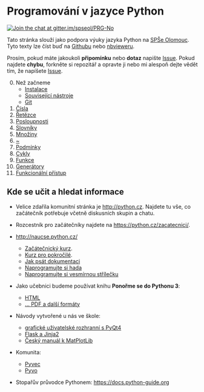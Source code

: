  Programování v jazyce Python
=================================

[![Join the chat at gitter.im/spseol/PRG-No](https://badges.gitter.im/spseol/PRG-No.svg)](https://gitter.im/spseol/PRG-No?utm_source=badge&utm_medium=badge&utm_campaign=pr-badge&utm_content=badge)

Tato stránka slouží jako podpora výuky jazyka Python na [SPŠe Olomouc][].
Tyto texty lze číst buď na 
[Githubu](https://github.com/spseol/PRG-No/blob/master/README.md)
nebo 
[nbvieweru](http://nbviewer.jupyter.org/github/spseol/PRG-NO/blob/master/README.ipynb).


Prosím, pokud máte jakoukoli **připomínku** nebo **dotaz** napište 
[Issue](https://github.com/spseol/PRG-No/issues/new).
Pokud najdete **chybu**, forkněte si repozitář a opravte ji nebo mi alespoň 
dejte vědět tím, že napíšete
[Issue](https://github.com/spseol/PRG-No/issues/new).



[SPŠe Olomouc]: http://www.spseol.cz

 0. Než začneme
    * [Instalace](instalace.md)
    * [Související nástroje](nastroje.md)
    * [Git](git.md)
 1. [Čísla](cisla.ipynb)
 2. [Řetězce](retezce.ipynb)
 2. [Posloupnosti](posloupnosti.ipynb)
 3. [Slovníky](slovniky.ipynb)
 3. [Množiny](mnoziny.ipynb)
 3. [~](.ipynb)
 3. [Podmínky](podminky.ipynb)
 3. [Cykly](cykly.ipynb)
 3. [Funkce](funkce.ipynb)
 3. [Generátory](generatory.ipynb)
 3. [Funkcionální přístup](funkcional.ipynb)



Kde se učit a hledat informace
----------------------------

 * Velice zdařila komunitní stránka je <http://python.cz>. Najdete tu vše, co 
   začátečník potřebuje včetně diskusních skupin a chatu.
 
 * Rozcestník pro začátečníky najdete na <https://python.cz/zacatecnici/>.

 * <http://naucse.python.cz/>
    * [Začátečnický kurz](http://naucse.python.cz/course/pyladies/).
    * [Kurz pro pokročilé](http://naucse.python.cz/course/mi-pyt/).
    * [Jak psát dokumentaci](https://naucse.python.cz/lessons/intro/docs/)
    * [Naprogramujte si hada](https://naucse.python.cz/2018/snake-brno-codeweek/)
    * [Naprogramujte si vesmírnou střílečku](https://naucse.python.cz/2018/installfest/)

 * Jako učebnici budeme používat knihu **Ponořme se do Pythonu 3**:
     - [HTML](http://diveintopython3.py.cz/index.html)
     - [... PDF a další formáty](https://knihy.nic.cz/#Python3)

 * Návody vytvořené u nás ve škole:
    - [grafické uživatelské rozhranní s PyQt4](http://spseol.github.io/PyQt4Doc/)
    - [Flask a Jinja2](http://spseol.github.io/CzechFlaskDoc/)
    - [Český manuál k MatPlotLib](http://mamut.spseol.cz/matplotlib/)

 * Komunita:
    - [Pyvec](http://pyvec.org/)
    - [Pyvo](https://pyvo.cz/)

* Stopařův průvodce Pythonem: https://docs.python-guide.org
